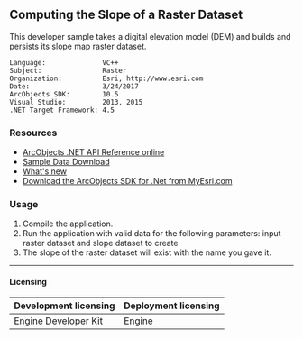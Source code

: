 ## Computing the Slope of a Raster Dataset

  <div xmlns="http://www.w3.org/1999/xhtml">This developer sample takes a digital elevation model (DEM) and builds and persists its slope map raster dataset. </div>  


<!-- TODO: Fill this section below with metadata about this sample-->
```
Language:              VC++
Subject:               Raster
Organization:          Esri, http://www.esri.com
Date:                  3/24/2017
ArcObjects SDK:        10.5
Visual Studio:         2013, 2015
.NET Target Framework: 4.5
```

### Resources

* [ArcObjects .NET API Reference online](http://desktop.arcgis.com/en/arcobjects/latest/net/webframe.htm)  
* [Sample Data Download](../../releases)  
* [What's new](http://desktop.arcgis.com/en/arcobjects/latest/net/webframe.htm#05247c04-bfd9-4e36-ae09-bc6e833c3b14.htm)  
* [Download the ArcObjects SDK for .Net from MyEsri.com](https://my.esri.com/)  

### Usage
1. Compile the application.   
1. Run the application with valid data for the following parameters: input raster dataset and slope dataset to create  
1. The slope of the raster dataset will exist with the name you gave it.   









---------------------------------

#### Licensing  
| Development licensing | Deployment licensing | 
| ------------- | ------------- | 
| Engine Developer Kit | Engine |  


